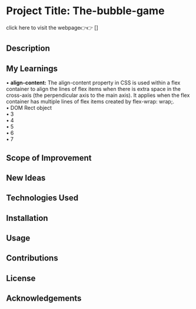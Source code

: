 

# Project Title:  The-bubble-game

click here to visit the webpage👉👉 []

## Description



## My Learnings
•	<strong>align-content:</strong> The align-content property in CSS is used within a flex container to align the lines of flex items when there is extra space in the cross-axis (the perpendicular axis to the main axis). It applies when the flex container has multiple lines of flex items created by flex-wrap: wrap;.<br>
•	DOM Rect object<br>
•	3<br>
•	4<br>
•	5<br>
•	6<br>
•	7<br>


## Scope of Improvement


## New Ideas


## Technologies Used


## Installation


## Usage


## Contributions


## License


## Acknowledgements


